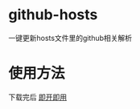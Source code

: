 # github-hosts
一键更新hosts文件里的github相关解析

# 使用方法
下载完后
[即开即用](https://github.com/nek0us/github-hosts/releases)
